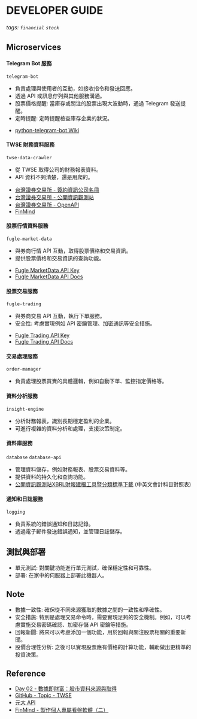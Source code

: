 # DEVELOPER GUIDE
###### tags: `financial` `stock`

## Microservices
#### Telegram Bot 服務
`telegram-bot`
* 負責處理與使用者的互動，如接收指令和發送回應。
* 透過 API 或訊息佇列與其他服務溝通。
* 股票價格提醒: 當庫存或關注的股票出現大波動時，通過 Telegram 發送提醒。
* 定時提醒: 定時提醒檢查庫存企業的狀況。
- [python-telegram-bot Wiki](https://github.com/python-telegram-bot/python-telegram-bot/wiki/Introduction-to-the-API)

#### TWSE 財務資料服務
`twse-data-crawler`
* 從 TWSE 取得公司的財務報表資料。
* API 資料不夠清楚，還是用爬的。
- [台灣證券交易所 - 簽約資訊公司名冊](https://www.twse.com.tw/zh/products/information/list.html)
- [台灣證券交易所 - 公開資訊觀測站](https://mops.twse.com.tw/mops/web/index)
- [台灣證券交易所 - OpenAPI](https://openapi.twse.com.tw/)
- [FinMind](https://github.com/FinMind/FinMind)

#### 股票行情資料服務
`fugle-market-data`
* 與券商行情 API 互動，取得股票價格和交易資訊。
* 提供股票價格和交易資訊的查詢功能。
- [Fugle MarketData API Key](https://developer.fugle.tw/docs/key/)
- [Fugle MarketData API Docs](https://developer.fugle.tw/docs/data/http-api/getting-started)

#### 股票交易服務
`fugle-trading`
* 與券商交易 API 互動，執行下單服務。
* 安全性: 考慮實現例如 API 密鑰管理、加密通訊等安全措施。
- [Fugle Trading API Key](https://fugletradingapi.esunsec.com.tw/keys/apikey/APIKeyManagement)
- [Fugle Trading API Docs](https://developer.fugle.tw/docs/trading/reference/python)

#### 交易處理服務
`order-manager`
* 負責處理股票買賣的具體邏輯，例如自動下單、監控指定價格等。

#### 資料分析服務
`insight-engine`
* 分析財務報表，識別長期穩定盈利的企業。
* 可進行複雜的資料分析和處理，支援決策制定。

#### 資料庫服務
`database` `database-api`
* 管理資料儲存，例如財務報表、股票交易資料等。
* 提供資料的持久化和查詢功能。
* [公開資訊觀測站XBRL財報建檔工具暨分類標準下載](https://siitest.twse.com.tw/nas/taxonomy/taxonomy.html) (中英文會計科目對照表)

#### 通知和日誌服務
`logging`
* 負責系統的錯誤通知和日誌記錄。
* 透過電子郵件發送錯誤通知，並管理日誌儲存。

## 測試與部署
- 單元測試: 對關鍵功能進行單元測試，確保穩定性和可靠性。
- 部署: 在家中的伺服器上部署此機器人。

## Note
- 數據一致性: 確保從不同來源獲取的數據之間的一致性和準確性。
- 安全措施: 特別是處理交易命令時，需要實現足夠的安全機制。例如，可以考慮實施交易密碼確認、加密存儲 API 密鑰等措施。
- 回報新聞: 將來可以考慮添加一個功能，用於回報與關注股票相關的重要新聞。
- 股價合理性分析: 之後可以實現股票應有價格的計算功能，輔助做出更精準的投資決策。

## Reference
* [Day 02 - 數據即財富：股市資料來源與取得 ](https://ithelp.ithome.com.tw/articles/10287328)
* [GitHub - Topic - TWSE](https://github.com/topics/twse)
* [元大 API](http://easywin.yuantafutures.com.tw/api/download.html)
* [FinMind - 製作個人專屬看盤軟體（二）](https://medium.com/finmind/%E8%A3%BD%E4%BD%9C%E5%80%8B%E4%BA%BA%E5%B0%88%E5%B1%AC%E7%9C%8B%E7%9B%A4%E8%BB%9F%E9%AB%94-%E4%BA%8C-27081ce44689)
